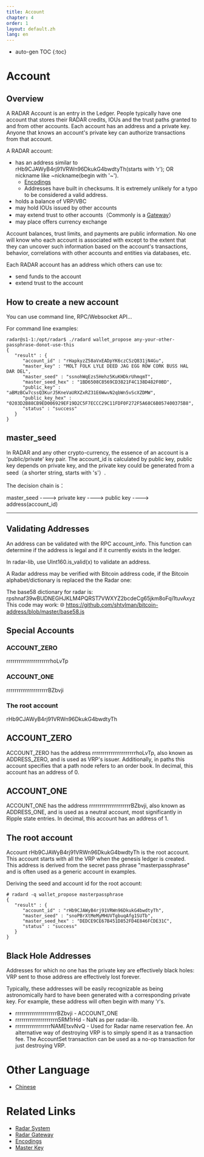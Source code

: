```yaml
---
title: Account
chapter: 4
order: 1
layout: default.zh
lang: en
---
```


* auto-gen TOC
{:toc}

# Account

## Overview

A RADAR Account is an entry in the Ledger. People typically have one account that stores their RADAR credits, IOUs and the trust paths granted to and from other accounts. Each account has an address and a private key. Anyone that knows an account's private key can authorize transactions from that account.

A RADAR account:
  * has an address similar to rHb9CJAWyB4rj91VRWn96DkukG4bwdtyTh(starts with 'r'); OR nickname like ~nickname(begin with '~').
    *  [Encodings](../encodings)
    * Addresses have built in checksums. It is extremely unlikely for a typo to be considered a valid address.
  * holds a balance of VRP/VBC
  * may hold IOUs issued by other accounts
  * may extend trust to other accounts（Commonly is a [Gateway](../../gateway/start)）
  * may place offers currency exchange

Account balances, trust limits, and payments are public information. No one will know who each account is associated with except to the extent that they can uncover such information based on the account's transactions, behavior, correlations with other accounts and entities via databases, etc.

Each RADAR account has an address which others can use to:
  * send funds to the account
  * extend trust to the account

## How to create a new account

You can use command line, RPC/Websocket API...

For command line examples: 

```
radar@s1-1:/opt/radar$ ./radard wallet_propose any-your-other-passphrase-donot-use-this
{
   "result" : {
      "account_id" : "rHapkyzZ58aVxEADpYK6czCSzQ831jN4Gu",
      "master_key" : "MOLT FOLK LYLE DEED JAG EGG ROW CORK BUSS HAL DAR DEL",
      "master_seed" : "ssnohWqEzs5Hehz5KuKHDkrUhmqmT",
      "master_seed_hex" : "1BD6508C8569CD3821F4C138D482F0BD",
      "public_key" : "aBMzBCw7cssQ3KurJ5KneVaURXZxRZ31E6WwvN2qbWn5vScXZDMW",
      "public_key_hex" : "0203D2B88CB9ED006929EF19D2C5F7ECCC29C11FDF0F272F5A68C6B057400375B8",
      "status" : "success"
   }
}
```

## master_seed 

In RADAR and any other crypto-currency, the essence of an account is a 'public/private' key pair. The account_id is calculated by public key, public key depends on private key, and the private key could be generated from a seed（a shorter string, starts with 's'）.

The decision chain is：

master_seed ----> private key ----> public key ----> address(account_id)

------

## Validating Addresses

An address can be validated with the RPC account_info. This function can determine if the address is legal and if it currently exists in the ledger.

In radar-lib, use UInt160.is_valid(x) to validate an address.

A Radar address may be verified with Bitcoin address code, if the Bitcoin alphabet/dictionary is replaced the the Radar one:

The base58 dictionary for radar is: rpshnaf39wBUDNEGHJKLM4PQRST7VWXYZ2bcdeCg65jkm8oFqi1tuvAxyz
This code may work: 🌐 <https://github.com/shtylman/bitcoin-address/blob/master/base58.js>

## Special Accounts

### ACCOUNT_ZERO

rrrrrrrrrrrrrrrrrrrrrhoLvTp

### ACCOUNT_ONE

rrrrrrrrrrrrrrrrrrrrBZbvji

### The root account

rHb9CJAWyB4rj91VRWn96DkukG4bwdtyTh

## ACCOUNT_ZERO

ACCOUNT_ZERO has the address rrrrrrrrrrrrrrrrrrrrrhoLvTp, also known as ADDRESS_ZERO, and is used as VRP's issuer. Additionally, in paths this account specifies that a path node refers to an order book. In decimal, this account has an address of 0.

## ACCOUNT_ONE

ACCOUNT_ONE has the address rrrrrrrrrrrrrrrrrrrrBZbvji, also known as ADDRESS_ONE, and is used as a neutral account, most significantly in Ripple state entries. In decimal, this account has an address of 1.

## The root account

Account rHb9CJAWyB4rj91VRWn96DkukG4bwdtyTh is the root account. This account starts with all the VRP when the genesis ledger is created. This address is derived from the secret pass phrase "masterpassphrase" and is often used as a generic account in examples.

Deriving the seed and account id for the root account:

```
# radard -q wallet_propose masterpassphrase
{
   "result" : {
      "account_id" : "rHb9CJAWyB4rj91VRWn96DkukG4bwdtyTh",
      "master_seed" : "snoPBrXtMeMyMHUVTgbuqAfg1SUTb",
      "master_seed_hex" : "DEDCE9CE67B451D852FD4E846FCDE31C",
      "status" : "success"
   }
}
```

## Black Hole Addresses
Addresses for which no one has the private key are effectively black holes: VRP sent to those address are effectively lost forever.

Typically, these addresses will be easily recognizable as being astronomically hard to have been generated with a corresponding private key. For example, these address will often begin with many 'r's.
  * rrrrrrrrrrrrrrrrrrrrBZbvji - ACCOUNT_ONE
  * rrrrrrrrrrrrrrrrrrrn5RM1rHd - NaN as per radar-lib.
  * rrrrrrrrrrrrrrrrrNAMEtxvNvQ - Used for Radar name reservation fee.
An alternative way of destroying VRP is to simply spend it as a transaction fee. The AccountSet transaction can be used as a no-op transaction for just destroying VRP.

# Other Language
  * [Chinese](/zh/ds/account)

# Related Links

  * [Radar System](/en/)
  * [Radar Gateway](../../gateway/start)
  * [Encodings](../encodings)
  * [Master Key](../master_key)


